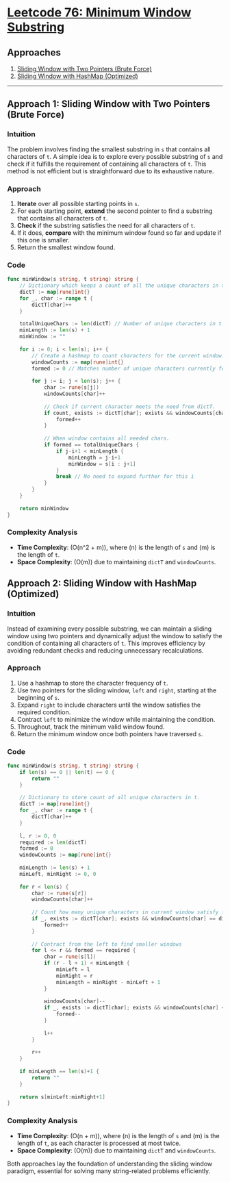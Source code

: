# [Leetcode 76: Minimum Window Substring](https://leetcode.com/problems/minimum-window-substring/)

## Approaches

1. [Sliding Window with Two Pointers (Brute Force)](#approach-1-sliding-window-with-two-pointers-brute-force)
2. [Sliding Window with HashMap (Optimized)](#approach-2-sliding-window-with-hashmap-optimized)

---

## Approach 1: Sliding Window with Two Pointers (Brute Force)

### Intuition
The problem involves finding the smallest substring in `s` that contains all characters of `t`. A simple idea is to explore every possible substring of `s` and check if it fulfills the requirement of containing all characters of `t`. This method is not efficient but is straightforward due to its exhaustive nature.

### Approach
1. **Iterate** over all possible starting points in `s`.
2. For each starting point, **extend** the second pointer to find a substring that contains all characters of `t`.
3. **Check** if the substring satisfies the need for all characters of `t`.
4. If it does, **compare** with the minimum window found so far and update if this one is smaller.
5. Return the smallest window found.

### Code

```go
func minWindow(s string, t string) string {
    // Dictionary which keeps a count of all the unique characters in t.
    dictT := map[rune]int{}
    for _, char := range t {
        dictT[char]++
    }
    
    totalUniqueChars := len(dictT) // Number of unique characters in t.
    minLength := len(s) + 1 
    minWindow := ""
    
    for i := 0; i < len(s); i++ { 
        // Create a hashmap to count characters for the current window.
        windowCounts := map[rune]int{} 
        formed := 0 // Matches number of unique characters currently formed.
        
        for j := i; j < len(s); j++ { 
            char := rune(s[j])
            windowCounts[char]++
            
            // Check if current character meets the need from dictT.
            if count, exists := dictT[char]; exists && windowCounts[char] == count {
                formed++
            }
            
            // When window contains all needed chars.
            if formed == totalUniqueChars {
                if j-i+1 < minLength {
                    minLength = j-i+1
                    minWindow = s[i : j+1]
                }
                break // No need to expand further for this i
            }
        }
    }
    
    return minWindow
}
```

### Complexity Analysis
- **Time Complexity**: \(O(n^2 + m)\), where \(n\) is the length of `s` and \(m\) is the length of `t`.
- **Space Complexity**: \(O(m)\) due to maintaining `dictT` and `windowCounts`.

## Approach 2: Sliding Window with HashMap (Optimized)

### Intuition
Instead of examining every possible substring, we can maintain a sliding window using two pointers and dynamically adjust the window to satisfy the condition of containing all characters of `t`. This improves efficiency by avoiding redundant checks and reducing unnecessary recalculations.

### Approach
1. Use a hashmap to store the character frequency of `t`.
2. Use two pointers for the sliding window, `left` and `right`, starting at the beginning of `s`.
3. Expand `right` to include characters until the window satisfies the required condition.
4. Contract `left` to minimize the window while maintaining the condition.
5. Throughout, track the minimum valid window found.
6. Return the minimum window once both pointers have traversed `s`.

### Code

```go
func minWindow(s string, t string) string {
    if len(s) == 0 || len(t) == 0 {
        return ""
    }
    
    // Dictionary to store count of all unique characters in t.
    dictT := map[rune]int{}
    for _, char := range t {
        dictT[char]++
    }
    
    l, r := 0, 0
    required := len(dictT)
    formed := 0
    windowCounts := map[rune]int{}
    
    minLength := len(s) + 1
    minLeft, minRight := 0, 0
    
    for r < len(s) {
        char := rune(s[r])
        windowCounts[char]++
        
        // Count how many unique characters in current window satisfy frequency in dictT
        if _, exists := dictT[char]; exists && windowCounts[char] == dictT[char] {
            formed++
        }
        
        // Contract from the left to find smaller windows
        for l <= r && formed == required {
            char = rune(s[l])
            if (r - l + 1) < minLength {
                minLeft = l
                minRight = r
                minLength = minRight - minLeft + 1
            }
            
            windowCounts[char]--
            if _, exists := dictT[char]; exists && windowCounts[char] < dictT[char] {
                formed--
            }
            
            l++
        }
        
        r++
    }
    
    if minLength == len(s)+1 {
        return ""
    }
    
    return s[minLeft:minRight+1]
}
```

### Complexity Analysis
- **Time Complexity**: \(O(n + m)\), where \(n\) is the length of `s` and \(m\) is the length of `t`, as each character is processed at most twice.
- **Space Complexity**: \(O(m)\) due to maintaining `dictT` and `windowCounts`. 

Both approaches lay the foundation of understanding the sliding window paradigm, essential for solving many string-related problems efficiently.

